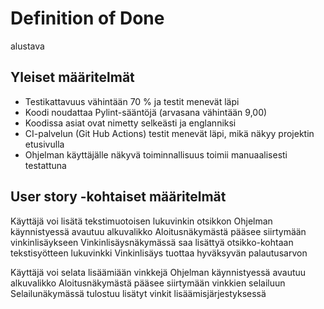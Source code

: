 # Definition of Done
alustava

## Yleiset määritelmät
* Testikattavuus vähintään 70 % ja testit menevät läpi
* Koodi noudattaa Pylint-sääntöjä (arvasana vähintään 9,00)
* Koodissa asiat ovat nimetty selkeästi ja englanniksi
* CI-palvelun (Git Hub Actions) testit menevät läpi, mikä näkyy projektin etusivulla
* Ohjelman käyttäjälle näkyvä toiminnallisuus toimii manuaalisesti testattuna

## User story -kohtaiset määritelmät
Käyttäjä voi lisätä tekstimuotoisen lukuvinkin otsikkon
	Ohjelman käynnistyessä avautuu alkuvalikko
	Aloitusnäkymästä pääsee siirtymään vinkinlisäykseen
	Vinkinlisäysnäkymässä saa lisättyä otsikko-kohtaan tekstisyötteen  lukuvinkki
	Vinkinlisäys tuottaa hyväksyvän palautusarvon

Käyttäjä voi selata lisäämiään vinkkejä
	Ohjelman käynnistyessä avautuu alkuvalikko
	Aloitusnäkymästä pääsee siirtymään vinkkien selailuun
	Selailunäkymässä tulostuu lisätyt vinkit lisäämisjärjestyksessä
